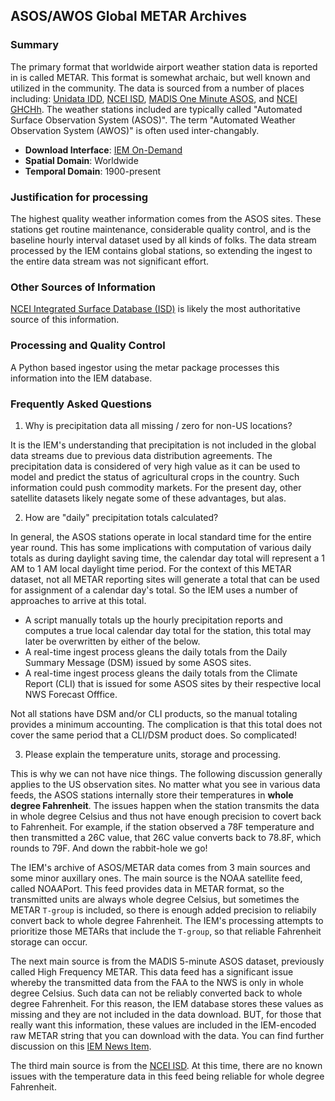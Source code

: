 ## <a name="metar"></a>ASOS/AWOS Global METAR Archives

### Summary

The primary format that worldwide airport weather station data is reported in is called METAR. This format is somewhat archaic, but well known and utilized in the community.   The data is sourced from a number of places including: [Unidata IDD](https://www.unidata.ucar.edu/projects/#idd), [NCEI ISD](https://www.ncdc.noaa.gov/isd), [MADIS One Minute ASOS](https://madis.ncep.noaa.gov/madis_OMO.shtml), and [NCEI GHCHh](https://www.ncei.noaa.gov/products/global-historical-climatology-network-hourly). The weather stations included are typically called "Automated Surface Observation System (ASOS)".  The term "Automated Weather Observation System (AWOS)" is often used inter-changably.

* __Download Interface__: [IEM On-Demand](https://mesonet.agron.iastate.edu/request/download.phtml)
* __Spatial Domain__: Worldwide
* __Temporal Domain__: 1900-present

### Justification for processing

The highest quality weather information comes from the ASOS sites.  These stations get routine maintenance, considerable quality control, and is the baseline hourly interval dataset used by all kinds of folks.  The data stream processed by the IEM contains global stations, so extending the ingest to the entire data stream was not significant effort.

### Other Sources of Information

[NCEI Integrated Surface Database (ISD)](https://www.ncdc.noaa.gov/isd) is likely the most authoritative source of this information.

### Processing and Quality Control

A Python based ingestor using the metar package processes this information into the IEM database.

### <a name="faq"></a> Frequently Asked Questions

1. Why is precipitation data all missing / zero for non-US locations?

It is the IEM's understanding that precipitation is not included in the global data streams due to previous data distribution agreements.  The precipitation data is considered of very high value as it can be used to model and predict the status of agricultural crops in the country.  Such information could push commodity markets.  For the present day, other satellite datasets likely negate some of these advantages, but alas.

2. How are "daily" precipitation totals calculated?

In general, the ASOS stations operate in local standard time for the entire year round. This has some implications with computation of various daily totals as during daylight saving time, the calendar day total will represent a 1 AM to 1 AM local daylight time period.  For the context of this METAR dataset, not all METAR reporting sites will generate a total that can be used for assignment of a calendar day's total.  So the IEM uses a number of approaches to arrive at this total.

* A script manually totals up the hourly precipitation reports and computes a true local calendar day total for the station, this total may later be overwritten by either of the below.
* A real-time ingest process gleans the daily totals from the Daily Summary Message (DSM) issued by some ASOS sites.
* A real-time ingest process gleans the daily totals from the Climate Report (CLI) that is issued for some ASOS sites by their respective local NWS Forecast Offfice.

Not all stations have DSM and/or CLI products, so the manual totaling provides a minimum accounting.  The complication is that this total does not cover the same period that a CLI/DSM product does.  So complicated!

3. Please explain the temperature units, storage and processing.

This is why we can not have nice things.  The following discussion generally applies to the US observation sites.  No matter what you see in various data feeds, the ASOS stations internally store their temperatures in **whole degree Fahrenheit**. The issues happen when the station transmits the data in whole degree Celsius and thus not have enough precision to covert back to Fahrenheit.  For example, if the station observed a 78F temperature and then transmitted a 26C value, that 26C value converts back to 78.8F, which rounds to 79F.  And down the rabbit-hole we go!

The IEM's archive of ASOS/METAR data comes from 3 main sources and some minor auxillary ones.  The main source is the NOAA satellite feed, called NOAAPort.  This feed provides data in METAR format, so the transmitted units are always whole degree Celsius, but sometimes the METAR `T-group` is included, so there is enough added precision to reliabily convert back to whole degree Fahrenheit.  The IEM's processing attempts to prioritize those METARs that include the `T-group`, so that reliable Fahrenheit storage can occur.

The next main source is from the MADIS 5-minute ASOS dataset, previously called High Frequency METAR.  This data feed has a significant issue whereby the transmitted data from the FAA to the NWS is only in whole degree Celsius.  Such data can not be reliably converted back to whole degree Fahrenheit.  For this reason, the IEM database stores these values as missing and they are not included in the data download.  BUT, for those that really want this information, these values are included in the IEM-encoded raw METAR string that you can download with the data.  You can find further discussion on this [IEM News Item](https://mesonet.agron.iastate.edu/onsite/news.phtml?id=1290).

The third main source is from the [NCEI ISD](https://www.ncdc.noaa.gov/isd).  At this time, there are no known issues with the temperature data in this feed being reliable for whole degree Fahrenheit.
